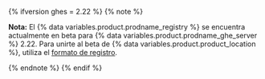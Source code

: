 {% ifversion ghes = 2.22 %}
{% note %}

**Nota:** El {% data variables.product.prodname_registry %} se encuentra actualmente en beta para {% data variables.product.prodname_ghe_server %} 2.22. Para unirte al beta de {% data variables.product.product_location %}, utiliza el [formato de registro](https://resources.github.com/beta-signup/).

{% endnote %}
{% endif %}
